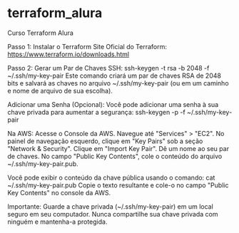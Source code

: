 # terraform_alura
Curso Terraform Alura

Passo 1: Instalar o Terraform
Site Oficial do Terraform: https://www.terraform.io/downloads.html

Passo 2: Gerar um Par de Chaves SSH:
ssh-keygen -t rsa -b 2048 -f ~/.ssh/my-key-pair
Este comando criará um par de chaves RSA de 2048 bits e salvará as chaves no arquivo ~/.ssh/my-key-pair (ou em um caminho e nome de arquivo de sua escolha).

Adicionar uma Senha (Opcional):
Você pode adicionar uma senha à sua chave privada para aumentar a segurança:
ssh-keygen -p -f ~/.ssh/my-key-pair

Na AWS:
Acesse o Console da AWS.
Navegue até "Services" > "EC2".
No painel de navegação esquerdo, clique em "Key Pairs" sob a seção "Network & Security".
Clique em "Import Key Pair".
Dê um nome ao seu par de chaves.
No campo "Public Key Contents", cole o conteúdo do arquivo ~/.ssh/my-key-pair.pub.

Você pode exibir o conteúdo da chave pública usando o comando:
cat ~/.ssh/my-key-pair.pub
Copie o texto resultante e cole-o no campo "Public Key Contents" no console da AWS.

Importante:
Guarde a chave privada (~/.ssh/my-key-pair) em um local seguro em seu computador. Nunca compartilhe sua chave privada com ninguém e mantenha-a protegida.
